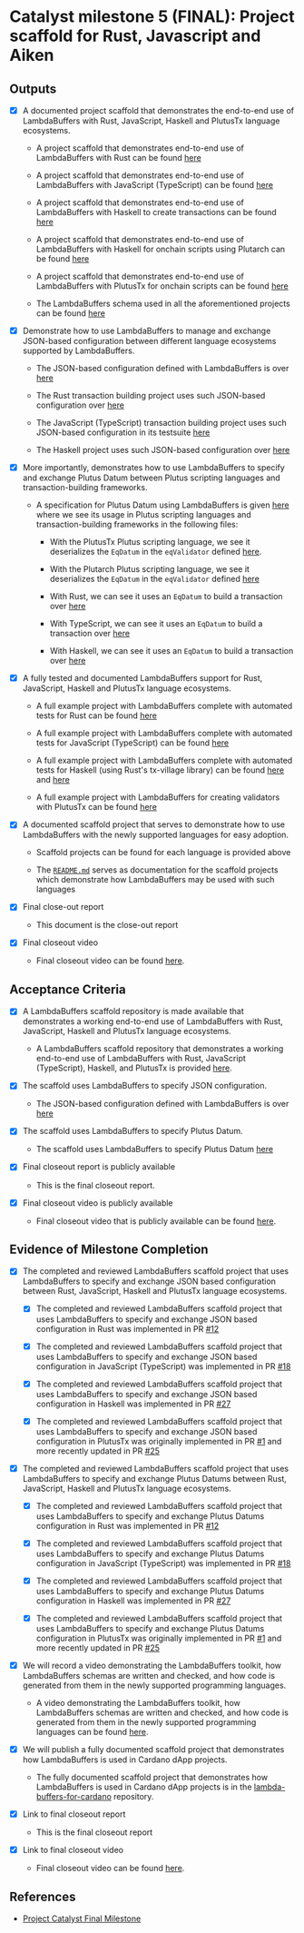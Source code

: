 # Catalyst milestone 5 (FINAL): Project scaffold for Rust, Javascript and Aiken

## Outputs

- [x] A documented project scaffold that demonstrates the end-to-end use of LambdaBuffers with Rust, JavaScript, Haskell and PlutusTx language ecosystems.

  - A project scaffold that demonstrates end-to-end use of LambdaBuffers with Rust can be found [here](https://github.com/mlabs-haskell/lambda-buffers-for-cardano/tree/main/transactions/demo-rust)

  - A project scaffold that demonstrates end-to-end use of LambdaBuffers with JavaScript (TypeScript) can be found [here](https://github.com/mlabs-haskell/lambda-buffers-for-cardano/tree/main/transactions/demo-typescript)

  - A project scaffold that demonstrates end-to-end use of LambdaBuffers with Haskell to create transactions can be found [here](https://github.com/mlabs-haskell/lambda-buffers-for-cardano/tree/main/transactions/demo-haskell)

  - A project scaffold that demonstrates end-to-end use of LambdaBuffers with Haskell for onchain scripts using Plutarch can be found [here](https://github.com/mlabs-haskell/lambda-buffers-for-cardano/tree/main/validation/demo-plutarch)

  - A project scaffold that demonstrates end-to-end use of LambdaBuffers with PlutusTx for onchain scripts can be found [here](https://github.com/mlabs-haskell/lambda-buffers-for-cardano/tree/main/validation/demo-plutustx)

  - The LambdaBuffers schema used in all the aforementioned projects can be found [here](https://github.com/mlabs-haskell/lambda-buffers-for-cardano/tree/main/api)

- [x] Demonstrate how to use LambdaBuffers to manage and exchange JSON-based configuration between different language ecosystems supported by LambdaBuffers.

  - The JSON-based configuration defined with LambdaBuffers is over [here](https://github.com/mlabs-haskell/lambda-buffers-for-cardano/blob/main/api/Demo/Config.lbf)

  - The Rust transaction building project uses such JSON-based configuration over [here](https://github.com/mlabs-haskell/lambda-buffers-for-cardano/blob/main/transactions/demo-rust/src/main.rs)

  - The JavaScript (TypeScript) transaction building project uses such JSON-based configuration in its testsuite [here](https://github.com/mlabs-haskell/lambda-buffers-for-cardano/blob/main/transactions/demo-typescript/src/tests/demo-test.ts)

  - The Haskell project uses such JSON-based configuration over [here](https://github.com/mlabs-haskell/lambda-buffers-for-cardano/blob/main/transactions/demo-haskell/src/Demo/Config.hs)

- [x] More importantly, demonstrates how to use LambdaBuffers to specify and exchange Plutus Datum between Plutus scripting languages and transaction-building frameworks.

  - A specification for Plutus Datum using LambdaBuffers is given [here](https://github.com/mlabs-haskell/lambda-buffers-for-cardano/blob/main/api/Demo/Plutus.lbf) where we see its usage in Plutus scripting languages and transaction-building frameworks in the following files:

    - With the PlutusTx Plutus scripting language, we see it deserializes the `EqDatum` in the `eqValidator` defined [here](https://github.com/mlabs-haskell/lambda-buffers-for-cardano/blob/main/validation/demo-plutustx/src/Demo/Validation.hs).

    - With the Plutarch Plutus scripting language, we see it deserializes the `EqDatum` in the `eqValidator` defined [here](https://github.com/mlabs-haskell/lambda-buffers-for-cardano/blob/main/validation/demo-plutarch/src/Demo/Validation.hs)

    - With Rust, we can see it uses an `EqDatum` to build a transaction over [here](https://github.com/mlabs-haskell/lambda-buffers-for-cardano/blob/main/transactions/demo-rust/src/lib.rs)

    - With TypeScript, we can see it uses an `EqDatum` to build a transaction over [here](https://github.com/mlabs-haskell/lambda-buffers-for-cardano/blob/main/transactions/demo-rust/src/lib.rs)

    - With Haskell, we can see it uses an `EqDatum` to build a transaction over [here](https://github.com/mlabs-haskell/lambda-buffers-for-cardano/blob/main/transactions/demo-haskell/src/Demo/Process.hs)

- [x] A fully tested and documented LambdaBuffers support for Rust, JavaScript, Haskell and PlutusTx language ecosystems.

  - A full example project with LambdaBuffers complete with automated tests for Rust can be found [here](https://github.com/mlabs-haskell/lambda-buffers-for-cardano/tree/main/transactions/demo-rust)

  - A full example project with LambdaBuffers complete with automated tests for JavaScript (TypeScript) can be found [here](https://github.com/mlabs-haskell/lambda-buffers-for-cardano/tree/main/transactions/demo-typescript)

  - A full example project with LambdaBuffers complete with automated tests for Haskell (using Rust's tx-village library) can be found [here](https://github.com/mlabs-haskell/lambda-buffers-for-cardano/tree/main/transactions/demo-haskell) and [here](https://github.com/mlabs-haskell/lambda-buffers-for-cardano/tree/main/transactions/demo-tx-village)

  - A full example project with LambdaBuffers for creating validators with PlutusTx can be found [here](https://github.com/mlabs-haskell/lambda-buffers-for-cardano/tree/main/validation/demo-plutustx)

- [x] A documented scaffold project that serves to demonstrate how to use LambdaBuffers with the newly supported languages for easy adoption.

  - Scaffold projects can be found for each language is provided above

  - The [`README.md`](https://github.com/mlabs-haskell/lambda-buffers-for-cardano/blob/main/README.md) serves as documentation for the scaffold projects which demonstrate how LambdaBuffers may be used with such languages

- [x] Final close-out report

  - This document is the close-out report

- [x] Final closeout video

  - Final closeout video can be found [here](https://youtu.be/0NyBALSAin0).

## Acceptance Criteria

- [x] A LambdaBuffers scaffold repository is made available that demonstrates a working end-to-end use of LambdaBuffers with Rust, JavaScript, Haskell and PlutusTx language ecosystems.

  - A LambdaBuffers scaffold repository that demonstrates a working end-to-end use of LambdaBuffers with Rust, JavaScript (TypeScript), Haskell, and PlutusTx is provided [here](https://github.com/mlabs-haskell/lambda-buffers-for-cardano/tree/main/transactions/demo-rust).

- [x] The scaffold uses LambdaBuffers to specify JSON configuration.

  - The JSON-based configuration defined with LambdaBuffers is over [here](https://github.com/mlabs-haskell/lambda-buffers-for-cardano/blob/main/api/Demo/Config.lbf)

- [x] The scaffold uses LambdaBuffers to specify Plutus Datum.

  - The scaffold uses LambdaBuffers to specify Plutus Datum [here](https://github.com/mlabs-haskell/lambda-buffers-for-cardano/blob/main/api/Demo/Plutus.lbf)

- [x] Final closeout report is publicly available

  - This is the final closeout report.

- [x] Final closeout video is publicly available

  - Final closeout video that is publicly available can be found [here](https://youtu.be/0NyBALSAin0).

## Evidence of Milestone Completion

- [x] The completed and reviewed LambdaBuffers scaffold project that uses LambdaBuffers to specify and exchange JSON based configuration between Rust, JavaScript, Haskell and PlutusTx language ecosystems.
  
  - [x] The completed and reviewed LambdaBuffers scaffold project that uses LambdaBuffers to specify and exchange JSON based configuration in Rust was implemented in PR [#12](https://github.com/mlabs-haskell/lambda-buffers-for-cardano/pull/12)

  - [x] The completed and reviewed LambdaBuffers scaffold project that uses LambdaBuffers to specify and exchange JSON based configuration in JavaScript (TypeScript) was implemented in PR [#18](https://github.com/mlabs-haskell/lambda-buffers-for-cardano/pull/18)

  - [x] The completed and reviewed LambdaBuffers scaffold project that uses LambdaBuffers to specify and exchange JSON based configuration in Haskell was implemented in PR [#27](https://github.com/mlabs-haskell/lambda-buffers-for-cardano/pull/27)

  - [x] The completed and reviewed LambdaBuffers scaffold project that uses LambdaBuffers to specify and exchange JSON based configuration in PlutusTx was originally implemented in PR [#1](https://github.com/mlabs-haskell/lambda-buffers-for-cardano/pull/1) and more recently updated in PR [#25](https://github.com/mlabs-haskell/lambda-buffers-for-cardano/pull/25)

- [x] The completed and reviewed LambdaBuffers scaffold project that uses LambdaBuffers to specify and exchange Plutus Datums between Rust, JavaScript, Haskell and PlutusTx language ecosystems.
  
  - [x] The completed and reviewed LambdaBuffers scaffold project that uses LambdaBuffers to specify and exchange Plutus Datums configuration in Rust was implemented in PR [#12](https://github.com/mlabs-haskell/lambda-buffers-for-cardano/pull/12)

  - [x] The completed and reviewed LambdaBuffers scaffold project that uses LambdaBuffers to specify and exchange Plutus Datums configuration in JavaScript (TypeScript) was implemented in PR [#18](https://github.com/mlabs-haskell/lambda-buffers-for-cardano/pull/18)

  - [x] The completed and reviewed LambdaBuffers scaffold project that uses LambdaBuffers to specify and exchange Plutus Datums configuration in Haskell was implemented in PR [#27](https://github.com/mlabs-haskell/lambda-buffers-for-cardano/pull/27)

  - [x] The completed and reviewed LambdaBuffers scaffold project that uses LambdaBuffers to specify and exchange Plutus Datums configuration in PlutusTx was originally implemented in PR [#1](https://github.com/mlabs-haskell/lambda-buffers-for-cardano/pull/1) and more recently updated in PR [#25](https://github.com/mlabs-haskell/lambda-buffers-for-cardano/pull/25)

- [x] We will record a video demonstrating the LambdaBuffers toolkit, how LambdaBuffers schemas are written and checked, and how code is generated from them in the newly supported programming languages.

  - A video demonstrating the LambdaBuffers toolkit, how LambdaBuffers schemas are written and checked, and how code is generated from them in the newly supported programming languages can be found [here](https://youtu.be/0NyBALSAin0).

- [x] We will publish a fully documented scaffold project that demonstrates how LambdaBuffers is used in Cardano dApp projects.

  - The fully documented scaffold project that demonstrates how LambdaBuffers is used in Cardano dApp projects is in the [lambda-buffers-for-cardano](https://github.com/mlabs-haskell/lambda-buffers-for-cardano/) repository.

- [x] Link to final closeout report

  - This is the final closeout report

- [x] Link to final closeout video

  - Final closeout video can be found [here](https://youtu.be/0NyBALSAin0).

## References

- [Project Catalyst Final Milestone](https://milestones.projectcatalyst.io/projects/1000122/milestones/5)
